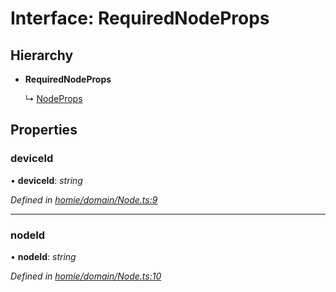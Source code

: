 # Interface: RequiredNodeProps

## Hierarchy

* **RequiredNodeProps**

  ↳ [NodeProps](nodeprops.md)

## Properties

###  deviceId

• **deviceId**: *string*

*Defined in [homie/domain/Node.ts:9](https://github.com/AlejandroHerr/homieiot.ts/blob/188cbb7/src/homie/domain/Node.ts#L9)*

___

###  nodeId

• **nodeId**: *string*

*Defined in [homie/domain/Node.ts:10](https://github.com/AlejandroHerr/homieiot.ts/blob/188cbb7/src/homie/domain/Node.ts#L10)*
